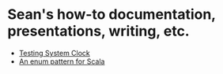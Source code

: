 # Sean's how-to documentation, presentations, writing, etc.

- [Testing System Clock](testing-system-clock.md)
- [An enum pattern for Scala](core/src/main/scala/com/seanshubin/documentation/core/DateRange.scala)
